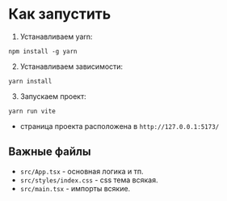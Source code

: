 # Как запустить
1. Устанавливаем yarn:

```shell
npm install -g yarn
```

2. Устанавливаем зависимости:

```shell
yarn install
```

3. Запускаем проект:

```shell
yarn run vite
```

- страница проекта расположена в `http://127.0.0.1:5173/`

## Важные файлы

- `src/App.tsx` - основная логика и тп.
- `src/styles/index.css` - css тема всякая.
- `src/main.tsx` - импорты всякие.
